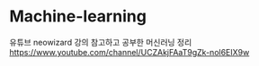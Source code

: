 # Machine-learning

유튜브 neowizard 강의 참고하고 공부한 머신러닝 정리
https://www.youtube.com/channel/UCZAkjFAaT9gZk-nol6EIX9w
